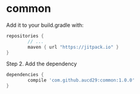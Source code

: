 # common

Add it to your build.gradle with:
```gradle
repositories {
    	// ...
    	maven { url "https://jitpack.io" }
}
```

Step 2. Add the dependency

```gradle
dependencies {
	    compile 'com.github.aucd29:common:1.0.0'
}
```
